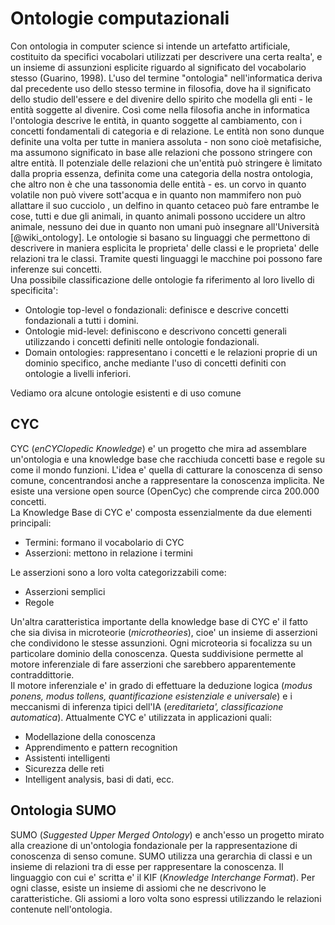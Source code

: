 # Ontologie computazionali
Con ontologia in computer science si intende un artefatto artificiale, costituito da specifici
vocabolari utilizzati per descrivere una certa realta', e un insieme di assunzioni esplicite
riguardo al significato del vocabolario stesso (Guarino, 1998). L'uso del termine "ontologia"
nell'informatica deriva dal precedente uso dello stesso termine in filosofia, dove ha il significato
dello studio dell'essere e del divenire dello spirito che modella gli enti - le entità soggette al
divenire. Così come nella filosofia anche in informatica l'ontologia descrive le entità, in quanto
soggette al cambiamento, con i concetti fondamentali di categoria e di relazione. Le entità non sono
dunque definite una volta per tutte in maniera assoluta - non sono cioè metafisiche, ma assumono
significato in base alle relazioni che possono stringere con altre entità. Il potenziale delle
relazioni che un'entità può stringere è limitato dalla propria essenza, definita come una categoria
della nostra ontologia, che altro non è che una tassonomia delle entità - es. un corvo in quanto
volatile non può vivere sott'acqua e in quanto non mammifero non può allattare il suo cucciolo , un
delfino in quanto cetaceo può fare entrambe le cose, tutti e due gli animali, in quanto animali
possono uccidere un altro animale, nessuno dei due in quanto non umani può insegnare all'Università
[@wiki_ontology].
Le ontologie si basano su linguaggi che permettono di descrivere in maniera esplicita le proprieta'
delle classi e le proprieta' delle relazioni tra le classi. Tramite questi linguaggi le macchine poi
possono fare inferenze sui concetti.  
Una possibile classificazione delle ontologie fa riferimento al loro livello di specificita':

* Ontologie top-level o fondazionali: definisce e descrive concetti fondazionali a tutti i domini. 
* Ontologie mid-level: definiscono e descrivono concetti generali utilizzando i concetti definiti
  nelle ontologie fondazionali. 
* Domain ontologies: rappresentano i concetti  e le relazioni proprie di un dominio specifico, anche
  mediante l'uso di concetti definiti con ontologie a livelli inferiori.

Vediamo ora alcune ontologie esistenti e di uso comune
  
## CYC 
CYC (*enCYClopedic Knowledge*) e' un progetto che mira ad assemblare un'ontologia e una knowledge
base che racchiuda concetti base e regole su come il mondo funzioni. L'idea e' quella di catturare
la conoscenza di senso comune, concentrandosi anche a rappresentare la conoscenza implicita. Ne
esiste una versione open source (OpenCyc) che comprende circa 200.000 concetti.  
La Knowledge Base di CYC e' composta essenzialmente da due elementi principali:

* Termini: formano il vocabolario di CYC
* Asserzioni: mettono in relazione i termini 

Le asserzioni sono a loro volta categorizzabili come:

* Asserzioni semplici
* Regole

Un'altra caratteristica importante della knowledge base di CYC e' il fatto che sia divisa in
microteorie (*microtheories*), cioe' un insieme di asserzioni che condividono le stesse assunzioni.
Ogni microteoria si focalizza su un particolare dominio della conoscenza. Questa suddivisione
permette al motore inferenziale di fare asserzioni che sarebbero apparentemente contraddittorie.  
Il motore inferenziale e' in grado di effettuare la deduzione logica (*modus ponens, modus tollens,
quantificazione esistenziale e universale*) e i meccanismi di inferenza tipici dell'IA
(*ereditarieta', classificazione automatica*).
Attualmente CYC e' utilizzata in applicazioni quali:

* Modellazione della conoscenza
* Apprendimento e pattern recognition
* Assistenti intelligenti
* Sicurezza delle reti
* Intelligent analysis, basi di dati, ecc.

## Ontologia SUMO 
SUMO (*Suggested Upper Merged Ontology*) e anch'esso un progetto mirato alla creazione di
un'ontologia fondazionale per la rappresentazione di conoscenza di senso comune. SUMO utilizza una
gerarchia di classi e un insieme di relazioni tra di esse per rappresentare la conoscenza. Il
linguaggio con cui e' scritta e' il KIF (*Knowledge Interchange Format*).
Per ogni classe, esiste un insieme di assiomi che ne descrivono le caratteristiche. Gli assiomi a
loro volta sono espressi utilizzando le relazioni contenute nell'ontologia. 



